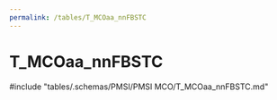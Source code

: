 ```yaml
---
permalink: /tables/T_MCOaa_nnFBSTC
---
```

# T_MCOaa_nnFBSTC
<!-- SPDX-License-Identifier: MPL-2.0 -->

<!-- ATTENTION : Ne pas supprimer ou modifier la ligne ci-dessous -->
#include "tables/.schemas/PMSI/PMSI MCO/T_MCOaa_nnFBSTC.md"
<!-- ATTENTION : Ne pas supprimer ou modifier la ligne ci-dessus -->
